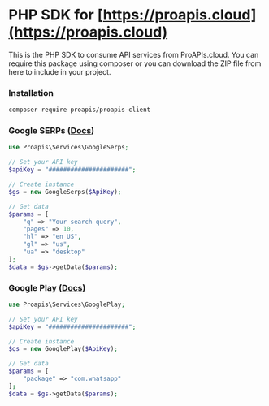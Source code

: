 # PHP SDK for [https://proapis.cloud](https://proapis.cloud)

This is the PHP SDK to consume API services from ProAPIs.cloud. You can require this package using composer or you can download the ZIP file from here to include in your project.

### Installation

```bash
composer require proapis/proapis-client
```

### Google SERPs ([Docs](https://proapis.cloud/apis/google-serps-api/))

```php
use Proapis\Services\GoogleSerps;

// Set your API key
$apiKey = "######################";

// Create instance
$gs = new GoogleSerps($ApiKey);

// Get data
$params = [
    "q" => "Your search query",
    "pages" => 10,
    "hl" => "en_US",
    "gl" => "us",
    "ua" => "desktop"
];
$data = $gs->getData($params);
```

### Google Play ([Docs](https://proapis.cloud/apis/google-play-api/))

```php
use Proapis\Services\GooglePlay;

// Set your API key
$apiKey = "######################";

// Create instance
$gs = new GooglePlay($ApiKey);

// Get data
$params = [
    "package" => "com.whatsapp"
];
$data = $gs->getData($params);
```